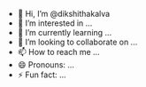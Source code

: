 - 👋 Hi, I’m @dikshithakalva
- 👀 I’m interested in ...
- 🌱 I’m currently learning ...
- 💞️ I’m looking to collaborate on ...
- 📫 How to reach me ...
- 😄 Pronouns: ...
- ⚡ Fun fact: ...

<!---
dikshithakalva/dikshithakalva is a ✨ special ✨ repository because its `README.md` (this file) appears on your GitHub profile.
You can click the Preview link to take a look at your changes.
--->
